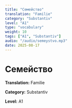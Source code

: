 ```yaml
---
title: "Семейство"
translation: "Familie"
category: "Substantiv"
level: "A1"
type: "vocabulary"
weight: 10
tags: ["A1", "Substantiv"]
audio: "/audio/semeystvo.mp3"
date: 2025-08-17
---
```


# Семейство

**Translation:** Familie

**Category:** Substantiv

**Level:** A1

